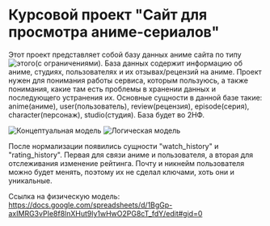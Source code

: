 # Курсовой проект "Сайт для просмотра аниме-сериалов"

Этот проект представляет собой базу данных аниме сайта по типу ![этого](https://shikimori.one/)(c ограничениями). База данных содержит информацию об аниме, студиях, пользователях и их отзывах/рецензий на аниме.
Проект нужен для понимания работы сервиса, которым пользуюсь, а также понимания, какие там есть проблемы в хранении данных и последующего устранения их.
Основные сущности в данной базе такие: anime(аниме), user(пользователь), review(рецензия), episode(серия), character(персонаж), studio(студия). 
База будет во 2НФ.


![Концептуальная модель](https://github.com/thereayou44/DB_project/blob/main/concept_model.png "Концептуальная модель")
![Логическая модель](https://github.com/thereayou44/DB_project/blob/main/logicmodel.png "Логическая модель")

После нормализации появились сущности "watch_history" и "rating_history". Первая для связи аниме и пользователя, а вторая для отслеживания изменение рейтинга.
Почту и никнейм пользователя можно будет менять, поэтому их не сделал ключами, хоть они и уникальные.

Ссылка на физическую модель:
https://docs.google.com/spreadsheets/d/1BgGp-axIMRG3vPIe8f8lnXHut9ly1wHwO2PG8cT_fdY/edit#gid=0
